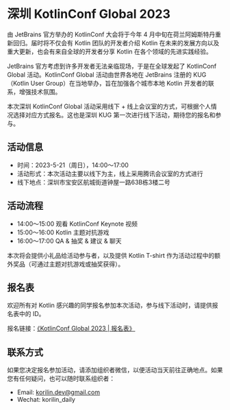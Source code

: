 # 深圳 KotlinConf Global 2023

由 JetBrains 官方举办的 KotlinConf 大会将于今年 4 月中旬在荷兰阿姆斯特丹重新回归。届时将不仅会有 Kotlin 团队的开发者介绍 Kotlin 在未来的发展方向以及重大更新，也会有来自全球的开发者分享 Kotlin 在各个领域的先进实践经验。

JetBrains 官方考虑到许多开发者无法亲临现场，于是在全球发起了 KotlinConf Global 活动。KotlinConf Global 活动由世界各地在 JetBrains 注册的 KUG（Kotlin User Group）在当地举办，旨在加强各个城市本地 Kotlin 开发者的联系，增强技术氛围。

本次深圳 KotlinConf Global 活动采用线下 + 线上会议室的方式，可根据个人情况选择对应方式报名。这也是深圳 KUG 第一次进行线下活动，期待您的报名和参与。

## 活动信息

- 时间：2023-5-21（周日），14:00～17:00
- 活动形式：本次活动主要以线下为主，线上采用腾讯会议室的方式进行
- 线下地点：深圳市宝安区航城街道钟屋一路63B栋3楼二号

## 活动流程

- 14:00～15:00 观看 KotlinConf Keynote 视频
- 15:00～16:00 Kotlin 主题对抗游戏
- 16:00～17:00 QA & 抽奖 & 建议 & 聊天

本次将会提供小礼品给活动参与者，以及提供 Kotlin T-shirt 作为活动过程中的额外奖品（可通过主题对抗游戏或抽奖获得）。

## 报名表

欢迎所有对 Kotlin 感兴趣的同学报名参加本次活动，参与线下活动时，请提供报名表中的 ID。

报名链接：[《KotlinConf Global 2023 | 报名表》](https://shimo.im/forms/2wAlX9Z12Jtag8AP/fill)

## 联系方式

如果您决定报名参加活动，请添加组织者微信，以便活动当天前往正确地点。如果您有任何疑问，也可以随时联系组织者：
- Email: korilin.dev@gmail.com
- Wechat: korilin_daily
